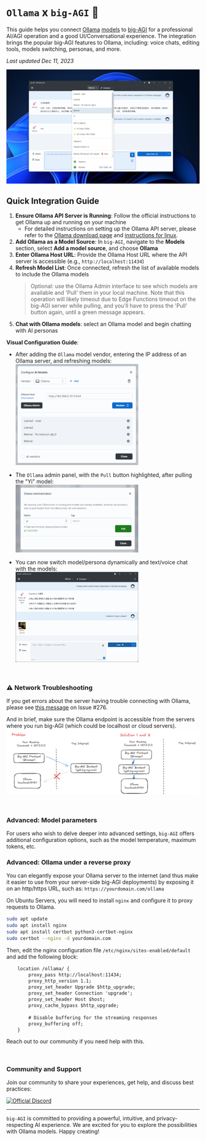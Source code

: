 # `Ollama` x `big-AGI` :llama:

This guide helps you connect [Ollama](https://ollama.ai) [models](https://ollama.ai/library) to
[big-AGI](https://big-agi.com) for a professional AI/AGI operation and a good UI/Conversational
experience. The integration brings the popular big-AGI features to Ollama, including: voice chats,
editing tools, models switching, personas, and more.

_Last updated Dec 11, 2023_

![config-local-ollama-0-example.png](pixels/config-ollama-0-example.png)

## Quick Integration Guide

1. **Ensure Ollama API Server is Running**: Follow the official instructions to get Ollama up and running on your machine
   - For detailed instructions on setting up the Ollama API server, please refer to the
   [Ollama download page](https://ollama.ai/download) and [instructions for linux](https://github.com/jmorganca/ollama/blob/main/docs/linux.md). 
2. **Add Ollama as a Model Source**: In `big-AGI`, navigate to the **Models** section, select **Add a model source**, and choose **Ollama**
3. **Enter Ollama Host URL**: Provide the Ollama Host URL where the API server is accessible (e.g., `http://localhost:11434`)
4. **Refresh Model List**: Once connected, refresh the list of available models to include the Ollama models
   > Optional: use the Ollama Admin interface to see which models are available and 'Pull' them in your local machine. Note
   that this operation will likely timeout due to Edge Functions timeout on the big-AGI server while pulling, and
   you'll have to press the 'Pull' button again, until a green message appears.
5. **Chat with Ollama models**: select an Ollama model and begin chatting with AI personas

**Visual Configuration Guide**:

* After adding the `Ollama` model vendor, entering the IP address of an Ollama server, and refreshing models:<br/>
  <img src="pixels/config-ollama-1-models.png" alt="config-local-ollama-1-models.png" width="320">

* The `Ollama` admin panel, with the `Pull` button highlighted, after pulling the "Yi" model:<br/>
  <img src="pixels/config-ollama-2-admin-pull.png" alt="config-local-ollama-2-admin-pull.png" width="320">

* You can now switch model/persona dynamically and text/voice chat with the models:<br/>
  <img src="pixels/config-ollama-3-chat.png" alt="config-local-ollama-3-chat.png" width="320">

<br/>

### ⚠️ Network Troubleshooting

If you get errors about the server having trouble connecting with Ollama, please see 
[this message](https://github.com/enricoros/big-AGI/issues/276#issuecomment-1858591483) on Issue #276.

And in brief, make sure the Ollama endpoint is accessible from the servers where you run big-AGI (which could
be localhost or cloud servers).
![Ollama Networking Chart](pixels/config-ollama-network.png)

<br/>

### Advanced: Model parameters

For users who wish to delve deeper into advanced settings, `big-AGI` offers additional configuration options, such
as the model temperature, maximum tokens, etc.

### Advanced: Ollama under a reverse proxy

You can elegantly expose your Ollama server to the internet (and thus make it easier to use from your server-side
big-AGI deployments) by exposing it on an http/https URL, such as: `https://yourdomain.com/ollama`

On Ubuntu Servers, you will need to install `nginx` and configure it to proxy requests to Ollama.

```bash
sudo apt update
sudo apt install nginx
sudo apt install certbot python3-certbot-nginx
sudo certbot --nginx -d yourdomain.com
```

Then, edit the nginx configuration file `/etc/nginx/sites-enabled/default` and add the following block:

```nginx
    location /ollama/ {
        proxy_pass http://localhost:11434;
        proxy_http_version 1.1;
        proxy_set_header Upgrade $http_upgrade;
        proxy_set_header Connection 'upgrade';
        proxy_set_header Host $host;
        proxy_cache_bypass $http_upgrade;
        
        # Disable buffering for the streaming responses
        proxy_buffering off;
    }
```

Reach out to our community if you need help with this.

<br/>

### Community and Support

Join our community to share your experiences, get help, and discuss best practices:

[![Official Discord](https://discordapp.com/api/guilds/1098796266906980422/widget.png?style=banner2)](https://discord.gg/MkH4qj2Jp9)


---

`big-AGI` is committed to providing a powerful, intuitive, and privacy-respecting AI experience.
We are excited for you to explore the possibilities with Ollama models. Happy creating!
